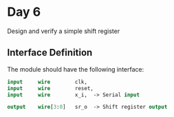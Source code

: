 # Day 6
Design and verify a simple shift register

## Interface Definition
The module should have the following interface:

```SystemVerilog
input     wire        clk,
input     wire        reset,
input     wire        x_i,  -> Serial input

output    wire[3:0]   sr_o  -> Shift register output
```
